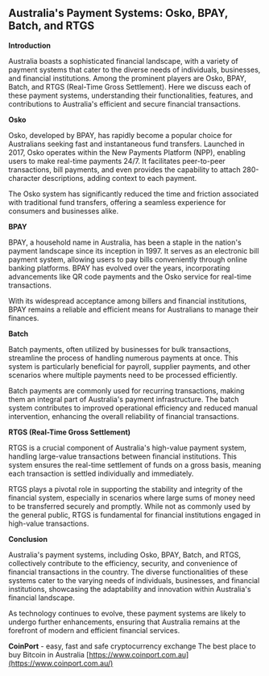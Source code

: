 ## Australia's Payment Systems: Osko, BPAY, Batch, and RTGS

**Introduction**

Australia boasts a sophisticated financial landscape, with a variety of payment systems that cater to the diverse needs of individuals, businesses, and financial institutions. Among the prominent players are Osko, BPAY, Batch, and RTGS (Real-Time Gross Settlement). Here we discuss each of these payment systems, understanding their functionalities, features, and contributions to Australia's efficient and secure financial transactions.

**Osko**

Osko, developed by BPAY, has rapidly become a popular choice for Australians seeking fast and instantaneous fund transfers. Launched in 2017, Osko operates within the New Payments Platform (NPP), enabling users to make real-time payments 24/7. It facilitates peer-to-peer transactions, bill payments, and even provides the capability to attach 280-character descriptions, adding context to each payment. 

The Osko system has significantly reduced the time and friction associated with traditional fund transfers, offering a seamless experience for consumers and businesses alike.

**BPAY**

BPAY, a household name in Australia, has been a staple in the nation's payment landscape since its inception in 1997. It serves as an electronic bill payment system, allowing users to pay bills conveniently through online banking platforms. BPAY has evolved over the years, incorporating advancements like QR code payments and the Osko service for real-time transactions.

With its widespread acceptance among billers and financial institutions, BPAY remains a reliable and efficient means for Australians to manage their finances.

**Batch**

Batch payments, often utilized by businesses for bulk transactions, streamline the process of handling numerous payments at once. This system is particularly beneficial for payroll, supplier payments, and other scenarios where multiple payments need to be processed efficiently.

Batch payments are commonly used for recurring transactions, making them an integral part of Australia's payment infrastructure. The batch system contributes to improved operational efficiency and reduced manual intervention, enhancing the overall reliability of financial transactions.

**RTGS (Real-Time Gross Settlement)**

RTGS is a crucial component of Australia's high-value payment system, handling large-value transactions between financial institutions. This system ensures the real-time settlement of funds on a gross basis, meaning each transaction is settled individually and immediately.

RTGS plays a pivotal role in supporting the stability and integrity of the financial system, especially in scenarios where large sums of money need to be transferred securely and promptly. While not as commonly used by the general public, RTGS is fundamental for financial institutions engaged in high-value transactions.

**Conclusion**

Australia's payment systems, including Osko, BPAY, Batch, and RTGS, collectively contribute to the efficiency, security, and convenience of financial transactions in the country. The diverse functionalities of these systems cater to the varying needs of individuals, businesses, and financial institutions, showcasing the adaptability and innovation within Australia's financial landscape.

As technology continues to evolve, these payment systems are likely to undergo further enhancements, ensuring that Australia remains at the forefront of modern and efficient financial services.

**CoinPort** - easy, fast and safe cryptocurrency exchange
The best place to buy Bitcoin in Australia
[https://www.coinport.com.au](https://www.coinport.com.au/)
